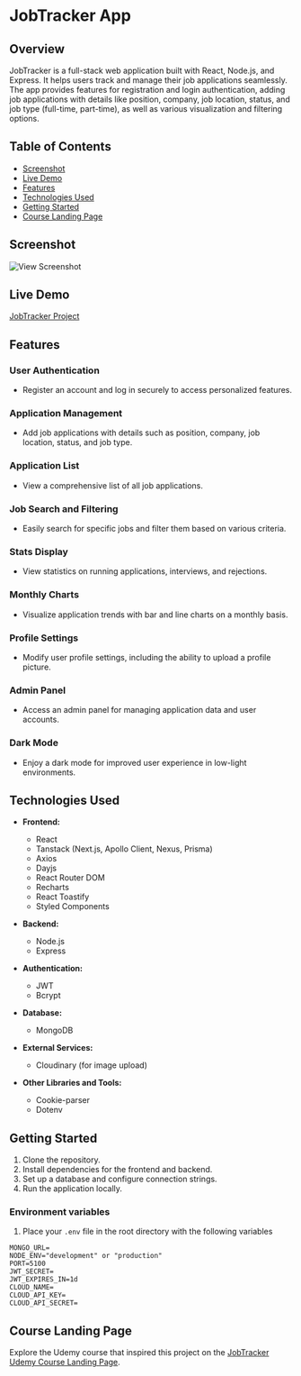 # JobTracker App

## Overview

JobTracker is a full-stack web application built with React, Node.js, and Express. It helps users track and manage their job applications seamlessly. The app provides features for registration and login authentication, adding job applications with details like position, company, job location, status, and job type (full-time, part-time), as well as various visualization and filtering options.

## Table of Contents

- [Screenshot](#screenshots)
- [Live Demo](#live-demo)
- [Features](#features)
- [Technologies Used](#technologies-used)
- [Getting Started](#getting-started)
- [Course Landing Page](#course-landing-page)

## Screenshot

![View Screenshot](preview.gif)

## Live Demo

[JobTracker Project](https://jobify.alpaycelik.dev/)

## Features

### User Authentication

- Register an account and log in securely to access personalized features.

### Application Management

- Add job applications with details such as position, company, job location, status, and job type.

### Application List

- View a comprehensive list of all job applications.

### Job Search and Filtering

- Easily search for specific jobs and filter them based on various criteria.

### Stats Display

- View statistics on running applications, interviews, and rejections.

### Monthly Charts

- Visualize application trends with bar and line charts on a monthly basis.

### Profile Settings

- Modify user profile settings, including the ability to upload a profile picture.

### Admin Panel

- Access an admin panel for managing application data and user accounts.

### Dark Mode

- Enjoy a dark mode for improved user experience in low-light environments.

## Technologies Used

- **Frontend:**

  - React
  - Tanstack (Next.js, Apollo Client, Nexus, Prisma)
  - Axios
  - Dayjs
  - React Router DOM
  - Recharts
  - React Toastify
  - Styled Components

- **Backend:**

  - Node.js
  - Express

- **Authentication:**

  - JWT
  - Bcrypt

- **Database:**

  - MongoDB

- **External Services:**

  - Cloudinary (for image upload)

- **Other Libraries and Tools:**
  - Cookie-parser
  - Dotenv

## Getting Started

1. Clone the repository.
2. Install dependencies for the frontend and backend.
3. Set up a database and configure connection strings.
4. Run the application locally.

### Environment variables

1. Place your <code>.env</code> file in the root directory with the following variables

```
MONGO_URL=
NODE_ENV="development" or "production"
PORT=5100
JWT_SECRET=
JWT_EXPIRES_IN=1d
CLOUD_NAME=
CLOUD_API_KEY=
CLOUD_API_SECRET=
```

## Course Landing Page

Explore the Udemy course that inspired this project on the [JobTracker Udemy Course Landing Page](https://www.udemy.com/course/mern-stack-course-mongodb-express-react-and-nodejs/).
